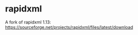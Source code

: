 # rapidxml
A fork of rapidxml 1.13: https://sourceforge.net/projects/rapidxml/files/latest/download 
